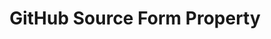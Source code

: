 ---
# -------------------------- #
#        CONTENT TYPE        #
# -------------------------- #

type: "connect"
content-type: "api-form"
form-type: "source"
key: "source-form-properties-github-object"


# -------------------------- #
#        OBJECT INFO         #
# -------------------------- #

title: "GitHub Source Form Property"
api-type: "github"
display-name: "GitHub"

source-type: "saas"
docs-name: "github"

description: ""


# -------------------------- #
#      OBJECT ATTRIBUTES     #
# -------------------------- #

object-attributes:
  - name: "access_token"
    type: "string"
    required: true
    description: "An access token which allows access to any project the user wants to replicate data from."
    value: "<ACCESS_TOKEN>"

  - name: "repository"
    type: "string"
    required: true
    description: "The name of the repository to be tracked."
    value: "<REPOSITORY_NAME>"
---